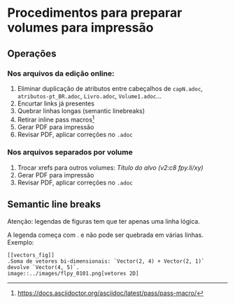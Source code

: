 # Procedimentos para preparar volumes para impressão

## Operações

### Nos arquivos da edição online:

1. Eliminar duplicação de atributos entre cabeçalhos de `capN.adoc`, `atributos-pt_BR.adoc`, `Livro.adoc`, `Volume1.adoc`...
2. Encurtar links já presentes
3. Quebrar linhas longas (semantic linebreaks)
4. Retirar inline pass macros[^1]
5. Gerar PDF para impressão
6. Revisar PDF, aplicar correções no `.adoc`

[^1]: https://docs.asciidoctor.org/asciidoc/latest/pass/pass-macro/

### Nos arquivos separados por volume

1. Trocar xrefs para outros volumes: _Título do alvo (v2:c8 fpy.li/xy)_
2. Gerar PDF para impressão
3. Revisar PDF, aplicar correções no `.adoc`

## Semantic line breaks

Atenção: legendas de figuras tem que ter apenas uma linha lógica.

A legenda começa com . e não pode ser quebrada em várias linhas. Exemplo:

```
[[vectors_fig]]
.Soma de vetores bi-dimensionais: `Vector(2, 4) + Vector(2, 1)` devolve `Vector(4, 5)`.
image::../images/flpy_0101.png[vetores 2D]
```